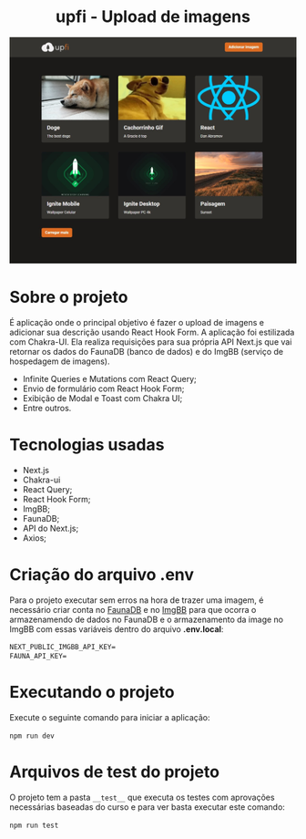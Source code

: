<h1 align="center">upfi - Upload de imagens</h1>

<img src=".github\upload-image-capa.jpg" alt="layout upfi" />

# Sobre o projeto

É aplicação onde o principal objetivo é fazer o upload de imagens e adicionar sua descrição usando React Hook Form. A aplicação foi estilizada com Chakra-UI. Ela realiza requisições para sua própria API Next.js que vai retornar os dados do FaunaDB (banco de dados) e do ImgBB (serviço de hospedagem de imagens).

- Infinite Queries e Mutations com React Query;
- Envio de formulário com React Hook Form;
- Exibição de Modal e Toast com Chakra UI;
- Entre outros.

# Tecnologias usadas

- Next.js
- Chakra-ui
- React Query;
- React Hook Form;
- ImgBB;
- FaunaDB;
- API do Next.js;
- Axios;

# Criação do arquivo .env

Para o projeto executar sem erros na hora de trazer uma imagem, é necessário criar conta no [FaunaDB](https://dashboard.fauna.com) e no [ImgBB](https://api.imgbb.com) para que ocorra o armazenamendo de dados no FaunaDB e o armazenamento da image no ImgBB com essas variáveis dentro do arquivo __.env.local__:

``` env
NEXT_PUBLIC_IMGBB_API_KEY=
FAUNA_API_KEY=
```

# Executando o projeto

Execute o seguinte comando para iniciar a aplicação:

`npm run dev`

# Arquivos de test do projeto

O projeto tem a pasta `__test__` que executa os testes com aprovações necessárias baseadas do curso e para ver basta executar este comando:

`npm run test`
